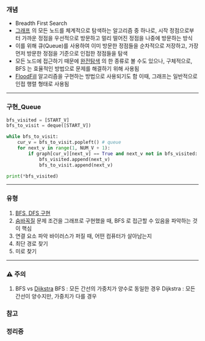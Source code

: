 ### 개념

- Breadth First Search
- [그래프](Graph.md) 의 모든 노드를 체계적으로 탐색하는 알고리즘 중 하나로, 시작 정점으로부터 가까운 정점을 우선적으로 방문하고 멀리 떨어진 정점을 나중에 방문하는 방식
- 이를 위해 큐(Queue)를 사용하여 이미 방문한 정점들을 순차적으로 저장하고, 가장 먼저 방문한 정점을 기준으로 인접한 정점들을 탐색
- 모든 노드에 접근하기 때문에 [완전탐색](wip%20ExhaustiveSearch.md) 의 한 종류로 볼 수도 있으나, 구체적으로, BFS 는 효율적인 방법으로 문제를 해결하기 위해 사용됨
- [FloodFill](FloodFill.md) 알고리즘을 구현하는 방법으로 사용되기도 함
  이때, 그래프는 일반적으로 인접 행렬 형태로 사용됨


---
### 구현_Queue

```Python
bfs_visited = [START_V]
bfs_to_visit = deque([START_V])

while bfs_to_visit:
	cur_v = bfs_to_visit.popleft() # queue
	for next_v in range(1, NUM_V + 1):
		if graph[cur_v][next_v] == True and next_v not in bfs_visited:
			bfs_visited.append(next_v)
			bfs_to_visit.append(next_v)

print(*bfs_visited)
```


---
### 유형

1. [BFS, DFS 구현](https://www.acmicpc.net/problem/1260)
2. [숨바꼭질](https://www.acmicpc.net/problem/1697)
   문제 조건을 그래프로 구현했을 때, BFS 로 접근할 수 있음을 파악하는 것이 핵심
3. 연결 요소 파악
   바이러스가 퍼질 때, 어떤 컴퓨터가 살아남는지
1. 최단 경로 찾기
2. 미로 찾기


---
### ⚠️ 주의

1. BFS vs [Dijkstra](Dijkstra.md)
   BFS : 모든 간선의 가중치가 양수로 동일한 경우 
   Dijkstra : 모든 간선이 양수지만, 가중치가 다를 경우

### 참고

### 정리중